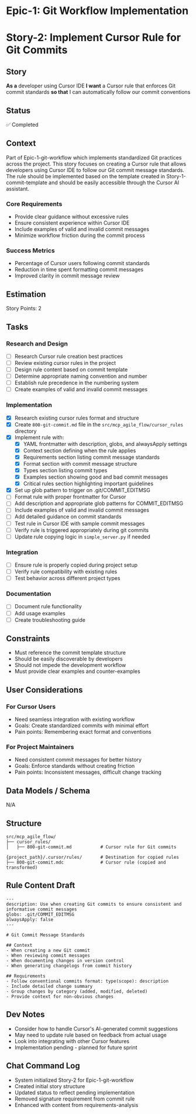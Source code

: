 # Epic-1: Git Workflow Implementation
# Story-2: Implement Cursor Rule for Git Commits

## Story

**As a** developer using Cursor IDE
**I want** a Cursor rule that enforces Git commit standards
**so that** I can automatically follow our commit conventions

## Status

✅ Completed

## Context

Part of Epic-1-git-workflow which implements standardized Git practices across the project. This story focuses on creating a Cursor rule that allows developers using Cursor IDE to follow our Git commit message standards. The rule should be implemented based on the template created in Story-1-commit-template and should be easily accessible through the Cursor AI assistant.

### Core Requirements
- Provide clear guidance without excessive rules
- Ensure consistent experience within Cursor IDE
- Include examples of valid and invalid commit messages
- Minimize workflow friction during the commit process

### Success Metrics
- Percentage of Cursor users following commit standards
- Reduction in time spent formatting commit messages
- Improved clarity in commit message review

## Estimation

Story Points: 2

## Tasks

### Research and Design
- [ ] Research Cursor rule creation best practices
- [ ] Review existing cursor rules in the project
- [ ] Design rule content based on commit template
- [ ] Determine appropriate naming convention and number
- [ ] Establish rule precedence in the numbering system
- [ ] Create examples of valid and invalid commit messages

### Implementation
- [x] Research existing cursor rules format and structure
- [x] Create `800-git-commit.md` file in the `src/mcp_agile_flow/cursor_rules` directory
- [x] Implement rule with:
  - [x] YAML frontmatter with description, globs, and alwaysApply settings
  - [x] Context section defining when the rule applies
  - [x] Requirements section listing commit message standards
  - [x] Format section with commit message structure
  - [x] Types section listing commit types
  - [x] Examples section showing good and bad commit messages
  - [x] Critical rules section highlighting important guidelines
- [x] Set up glob pattern to trigger on .git/COMMIT_EDITMSG
- [ ] Format rule with proper frontmatter for Cursor
- [ ] Add description and appropriate glob patterns for COMMIT_EDITMSG
- [ ] Include examples of valid and invalid commit messages
- [ ] Add detailed guidance on commit standards
- [ ] Test rule in Cursor IDE with sample commit messages
- [ ] Verify rule is triggered appropriately during git commits
- [ ] Update rule copying logic in `simple_server.py` if needed

### Integration
- [ ] Ensure rule is properly copied during project setup
- [ ] Verify rule compatibility with existing rules
- [ ] Test behavior across different project types

### Documentation
- [ ] Document rule functionality
- [ ] Add usage examples
- [ ] Create troubleshooting guide

## Constraints
- Must reference the commit template structure
- Should be easily discoverable by developers
- Should not impede the development workflow
- Must provide clear examples and counter-examples

## User Considerations
### For Cursor Users
- Need seamless integration with existing workflow
- Goals: Create standardized commits with minimal effort
- Pain points: Remembering exact format and conventions

### For Project Maintainers
- Need consistent commit messages for better history
- Goals: Enforce standards without creating friction
- Pain points: Inconsistent messages, difficult change tracking

## Data Models / Schema
N/A

## Structure
```
src/mcp_agile_flow/
├── cursor_rules/
│   ├── 800-git-commit.md           # Cursor rule for Git commits

{project_path}/.cursor/rules/       # Destination for copied rules
├── 800-git-commit.mdc              # Cursor rule (copied and transformed)
```

## Rule Content Draft
```mdc
---
description: Use when creating Git commits to ensure consistent and informative commit messages
globs: .git/COMMIT_EDITMSG
alwaysApply: false
---

# Git Commit Message Standards

## Context
- When creating a new Git commit
- When reviewing commit messages
- When documenting changes in version control
- When generating changelogs from commit history

## Requirements
- Follow conventional commits format: type(scope): description
- Include detailed change summary
- Group changes by category (added, modified, deleted)
- Provide context for non-obvious changes
```

## Dev Notes
- Consider how to handle Cursor's AI-generated commit suggestions
- May need to update rule based on feedback from actual usage
- Look into integrating with other Cursor features
- Implementation pending - planned for future sprint

## Chat Command Log
- System initialized Story-2 for Epic-1-git-workflow
- Created initial story structure
- Updated status to reflect pending implementation
- Removed signature requirement from commit rule
- Enhanced with content from requirements-analysis 